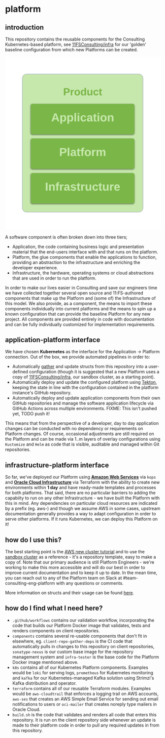 # platform
## introduction
This repository contains the reusable components for the Consulting Kubernetes-based platform, see [11FSConsulting/infra](https://github.com/11fsconsulting/infra) for our 'golden' baseline configuration from which new Platforms can be created. 

![Application, Platform, Infrastructure](docs/api.png)

A software component is often broken down into three tiers;
* Application, the code containing business logic and presentation material that the end-users interface with and that runs on the platform.
* Platform, the glue components that enable the applications to function, providing an abstraction to the infrastructure and enriching the developer experience.
* Infrastructure, the hardware, operating systems or cloud abstractions that are used in order to run the platform.

In order to make our lives easier in Consulting and save our engineers time we have collected together several open source and 11:FS-authored components that make up the Platform and (some of) the Infrastructure of this model. We also provide, as a component, the means to import these components individually into current platforms and the means to spin up a known configuration that can provide the baseline Platform for any new project. All components are provided entirely in code with documentation and can be fully individually customized for implementation requirements.

## application-platform interface
We have chosen **Kubernetes** as the interface for the Application -> Platform connection. Out of the box, we provide automated pipelines in order to:
* Automatically [gather](https://github.com/11FSConsulting/platform/tree/master/components/client-repo-gather-deps) and update structs from this repository into a user-defined configuration (though it is suggested that a new Platform uses a copy of [11FSConsulting/infra](https://github.com/11FSConsulting/infra/blob/master/manifest.yaml), our sandbox cluster, as a starting point).
* Automatically deploy and update the configured platform using [Tekton](https://github.com/11FSConsulting/platform/tree/master/k8s/tekton-pipelines), keeping the state in line with the configuration contained in the platform instance's GitHub repository.
* Automatically deploy and update application components from their own GitHub repositories and manage the software application lifecycle via GitHub Actions across multiple environments. FIXME: This isn't pushed yet, TODO push it!

This means that from the perspective of a developer, day to day application changes can be conducted with no dependency or requirements on Platform changes. Of course, occasional adjustments are still required on the Platform and can be made via 1..m layers of overlay configurations using `Kustomize` and `Helm` as code that is visible, auditable and managed within Git repositories. 

## infrastructure-platform interface
So far, we've deployed our Platform using [**Amazon Web Services**](https://github.com/11FSConsulting/platform/blob/master/docs/AWS-newCluster.md) via `kops` and [**Oracle Cloud Infrastructure**](https://www.terraform.io/docs/providers/oci/r/containerengine_cluster.html) via Terraform with the ability to create new environments within **1 day** and have ready-made templates and processes for both platforms. That said, there are no particular barriers to adding the capabiity to run on any other Infrastructure - we have built the Platform with this in mind. Any dependencies on particular cloud resources are indicated by a prefix (eg. aws-) and though we assume AWS in some cases, upstream documentation generally provides a way to adapt configuration in order to serve other platforms. If it runs Kubernetes, we can deploy this Platform on it!

## how do I use this?
The best starting point is the [AWS new cluster tutorial](https://github.com/11FSConsulting/platform/blob/master/docs/AWS-newCluster.md) and to use the [sandbox cluster](https://github.com/11fsconsulting/infra) as a reference - it's a repository template, easy to make a copy of. Note that our primary audience is still Platform Engineers - we're working to make this more accessible and will do our best in order to improve current documentation and to keep it up to date. In the mean time, you can reach out to any of the Platform team on Slack at #team-consulting-eng-platform with any questions or comments. 

More information on structs and their usage can be found [here](https://github.com/11FSConsulting/platform/blob/master/docs/structs.md).

## how do I find what I need here?
* `.github/workflows` contains our validation workflow, incorporating the code that builds our Platform Docker image that validates, tests and renders components on client repositories.
* `components` contains several re-usable components that don't fit in elsewhere, eg. `client-repo-gather-deps` is the CI code that automatically pulls in changes to this repository on client repositories, `sonatype-nexus` is our custom base image for the repository management system and `infra-tester` is the base code for the Platform Docker image mentioned above.
* `k8s` contains all of our Kubernetes Platform components. Examples would be `loki` for serving logs, `prometheus` for Kubernetes monitoring and `kafka` for our Kubernetes-managed Kafka solution using Strimzi's Kafka distribution and operator.
* `terraform` contains all of our reusable Terraform modules. Examples would be `aws-cloudtrail` that enforces a logging trail on AWS accounts, `aws-ses` that creates an AWS Simple Email Service for sending out email notifications to users or `oci-mailer` that creates noreply type mailers in Oracle Cloud.
* `build.sh` is the code that validates and renders all code that enters this repository. It is run on the client repository side whenever an update is made to their platform code in order to pull any required updates in from this repository.

